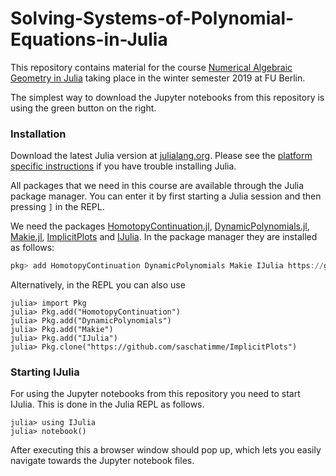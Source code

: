 # Solving-Systems-of-Polynomial-Equations-in-Julia

This repository contains material for the course [Numerical Algebraic Geometry in Julia](https://kvv.imp.fu-berlin.de/portal/site/34e97129-0915-401f-9f0e-cef093568c18/page/7122cafb-c0cb-42e2-aefe-c014146d98c0?sakai.state.reset=true) taking place in the winter semester 2019 at FU Berlin.

The simplest way to download the Jupyter notebooks from this repository is using the green button on the right.

### Installation
Download the latest Julia version at [julialang.org](https://julialang.org/downloads/).
Please see the [platform specific instructions](https://julialang.org/downloads/platform.html) if you have trouble installing Julia.

All packages that we need in this course are available through the Julia package manager.
You can enter it by first starting a Julia session and then pressing `]` in the REPL.

We need the packages [HomotopyContinuation.jl](https://github.com/JuliaHomotopyContinuation/HomotopyContinuation.jl), [DynamicPolynomials.jl](https://github.com/JuliaAlgebra/DynamicPolynomials.jl), [Makie.jl](https://github.com/JuliaPlots/Makie.jl), [ImplicitPlots](https://github.com/saschatimme/ImplicitPlots) and [IJulia](https://github.com/JuliaLang/IJulia.jl). In the package manager they are installed as follows:

```julia
pkg> add HomotopyContinuation DynamicPolynomials Makie IJulia https://github.com/saschatimme/ImplicitPlots
```

Alternatively, in the REPL you can also use

```julia-repl
julia> import Pkg
julia> Pkg.add("HomotopyContinuation")
julia> Pkg.add("DynamicPolynomials")
julia> Pkg.add("Makie")
julia> Pkg.add("IJulia")
julia> Pkg.clone("https://github.com/saschatimme/ImplicitPlots")
```

### Starting IJulia

For using the Jupyter notebooks from this repository you need to start IJulia. This is done in the Julia REPL as follows.
```julia-repl
julia> using IJulia
julia> notebook()
```
After executing this a browser window should pop up, which lets you easily navigate towards the Jupyter notebook files.
